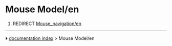 # Mouse Model/en
1.  REDIRECT [Mouse_navigation/en](Mouse_navigation/en.md)



---
⏵ [documentation index](../README.md) > Mouse Model/en
